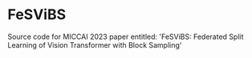 # FeSViBS
Source code for MICCAI 2023 paper entitled: 'FeSViBS: Federated Split Learning of Vision Transformer with Block Sampling'
